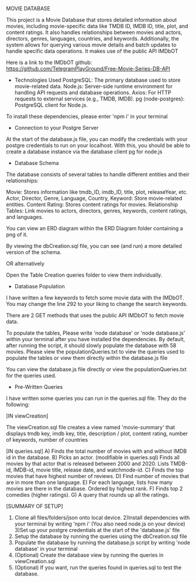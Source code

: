 MOVIE DATABASE

This project is a Movie Database that stores detailed information about movies, including movie-specific data like TMDB ID, IMDB ID, title, plot, and content ratings. It also handles relationships between movies and actors, directors, genres, languages, countries, and keywords. Additionally, the system allows for querying various movie details and batch updates to handle specific data operations. It makes use of the public API IMDbOT

Here is a link to the IMDbOT github: https://github.com/TelegramPlayGround/Free-Movie-Series-DB-API

- Technologies Used
PostgreSQL: The primary database used to store movie-related data.
Node.js: Server-side runtime environment for handling API requests and database operations.
Axios: For HTTP requests to external services (e.g., TMDB, IMDB).
pg (node-postgres): PostgreSQL client for Node.js.

To install these dependencies, please enter 'npm i' in your terminal

- Connection to your Postgre Server

At the start of the database.js file, you can modify the credentials with your postgre credentials to run on your localhost.
With this, you should be able to create a database instance via the database client pg for node.js

- Database Schema

The database consists of several tables to handle different entities and their relationships:

Movie: Stores information like tmdb_ID, imdb_ID, title, plot, releaseYear, etc.
Actor, Director, Genre, Language, Country, Keyword: Store movie-related entities.
Content Rating: Stores content ratings for movies.
Relationship Tables: Link movies to actors, directors, genres, keywords, content ratings, and languages.

You can view an ERD diagram within the ERD Diagram folder containing a png of it.

By viewing the dbCreation.sql file, you can see (and run) a more detailed version of the schema.

OR alternatively

Open the Table Creation queries folder to view them individually.

- Database Population

I have written a few keywords to fetch some movie data with the IMDbOT. You may change the line 292 to your liking to change the search keywords.

There are 2 GET methods that uses the public API IMDbOT to fetch movie data.

To populate the tables, Please write 'node database' or 'node database.js' within your terminal after you have installed the dependencies.
By default, after running the script, it should slowly populate the database with 58 movies.
Please view the populationQueries.txt to view the queries used to populate the tables or view them directly within the database.js file

You can view the database.js file directly or view the populationQueries.txt for the queries used.


- Pre-Written Queries

I have written some queries you can run in the queries.sql file. They do the following:

[IN viewCreation]


The viewCreation.sql file creates a view named 'movie-summary' that displays tmdb key,
imdb key, title, description / plot, content rating, number of keywords, number of countries

[IN queries.sql]
A)  Finds the total number of movies with and without IMDB id in the database.
B)  Picks an actor. (modifiable in queries.sql) Finds all movies by that actor that is released between 2000 and
2020. Lists TMDB-id, IMDB-id, movie title, release date, and watchmode-id.
C)  Finds the top movies that have highest number of reviews.
D)  Find number of movies that are in more than one language.
E)  For each language, lists how many movies are there in the database. Ordered by highest rank.
F)  Finds top 2 comedies (higher ratings).
G)  A query that rounds up all the ratings.

[SUMMARY OF SETUP]


1) Clone all files/folders/json onto local device.
2)Install dependencies with your terminal by writing 'npm i' (You also need node.js on your device)
3)Set up your postgre credentials at the start of the 'database.js' file
4) Setup the database by running the queries using the dbCreation.sql file
5) Populate the database by running the database.js script by writing 'node database' in your terminal
6) (Optional) Create the database view by running the queries in viewCreation.sql
6) (Optional) If you want, run the queries found in queries.sql to test the database.
